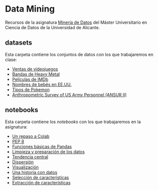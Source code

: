 # Data Mining
Recursos de la asignatura [Minería de Datos](http://cvnet.cpd.ua.es/Guia-Docente/?wcodasi=43458&wlengua=es&scaca=2020-21) del Máster Universitario en Ciencia de Datos de la Universidad de Alicante.

## datasets
Esta carpeta contiene los conjuntos de datos con los que trabajaremos en clase:
* [Ventas de videojuegos](https://github.com/d-tomas/data-mining/blob/main/datasets/video_game_sales.csv)
* [Bandas de Heavy Metal](https://github.com/d-tomas/data-mining/blob/main/datasets/metal_bands.csv)
* [Películas de IMDb](https://github.com/d-tomas/data-mining/blob/main/datasets/imdb.tgz)
* [Nombres de bebés en EE.UU.](https://github.com/d-tomas/data-mining/blob/main/datasets/babynames.tgz)
* [Tipos de Pokemon](https://github.com/d-tomas/data-mining/blob/main/datasets/pokemon.csv)
* [Anthropometric Survey of US Army Personnel (ANSUR II)](https://github.com/d-tomas/data-mining/blob/main/datasets/ansur_ii.csv)

## notebooks
Esta carpeta contiene los *notebooks* con los que trabajaremos en la asignatura:
* [Un repaso a Colab](https://github.com/d-tomas/data-mining/blob/main/notebooks/data_mining_1.1.ipynb)
* [PEP 8](https://github.com/d-tomas/data-mining/blob/main/notebooks/data_mining_1.2.ipynb)
* [Funciones básicas de Pandas](https://github.com/d-tomas/data-mining/blob/main/notebooks/data_mining_2.1.ipynb)
* [Limpieza y preparación de los datos](https://github.com/d-tomas/data-mining/blob/main/notebooks/data_mining_2.2.ipynb)
* [Tendencia central](https://github.com/d-tomas/data-mining/blob/main/notebooks/data_mining_2.3.ipynb)
* [Dispersión](https://github.com/d-tomas/data-mining/blob/main/notebooks/data_mining_2.4.ipynb)
* [Visualización](https://github.com/d-tomas/data-mining/blob/main/notebooks/data_mining_3.1.ipynb)
* [Una historia con datos](https://github.com/d-tomas/data-mining/blob/main/notebooks/data_mining_3.2.ipynb)
* [Selección de características](https://github.com/d-tomas/data-mining/blob/main/notebooks/data_mining_4.1.ipynb)
* [Extracción de características](https://github.com/d-tomas/data-mining/blob/main/notebooks/data_mining_4.2.ipynb)
